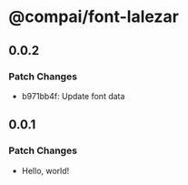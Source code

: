 # @compai/font-lalezar

## 0.0.2

### Patch Changes

- b971bb4f: Update font data

## 0.0.1

### Patch Changes

- Hello, world!
